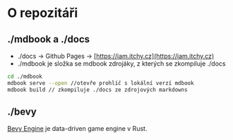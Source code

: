 # O repozitáři

## ./mdbook a ./docs
- ./docs -> Github Pages -> [https://iam.itchy.cz](https://iam.itchy.cz)
- ./mdbook je složka se mdbook zdrojáky, z kterých se zkompiluje ./docs
```bash
cd ./mdbook
mdbook serve --open //otevře prohlíč s lokální verzí mdbook
mdbook build // zkompiluje ./docs ze zdrojových markdowns
```
## ./bevy
[Bevy Engine](https://bevyengine.org/) je data-driven game engine v Rust.